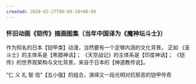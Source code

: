 ```yaml
---
created: 2020-02-27T00:09:10+08:00
---
```


### 怀旧动画《铠传》插画图集（当年中国译为《魔神坛斗士》）

作为知名的日本【铠甲类】动漫，当然要有一个足够内涵的文化背景。 正如 《圣斗士》的主体系是【希腊神话】； 《天空战记》的主体系是【印度神话】； 《铠传》的世界观架构与文化背景，来自于日本的【神道教传说】。

“仁 义 礼 智 信”【五小强】的组合，演绎又一段光明对抗邪恶的铠甲传奇